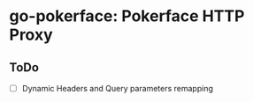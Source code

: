 # go-pokerface: Pokerface HTTP Proxy

## ToDo

- [ ] Dynamic Headers and Query parameters remapping

